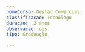```yaml
---
nomeCurso: Gestão Comercial 
classificacao: Tecnólogo 
duracao:  2 anos 
observacao: obs
tipo: Graduação 

---
```


